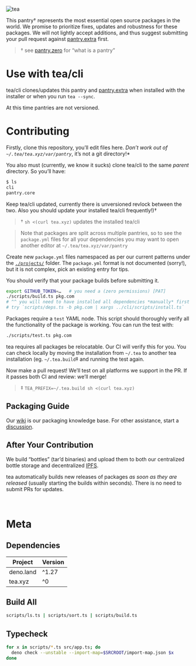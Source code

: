 ![tea](https://tea.xyz/banner.png)

This pantry† represents the most essential open source packages in the world.
We promise to prioritize fixes, updates and robustness for these packages.
We will not lightly accept additions, and thus suggest submitting your pull
request against [pantry.extra] first.

> † see [pantry.zero] for “what is a pantry”

# Use with tea/cli

tea/cli clones/updates this pantry and [pantry.extra] when installed with the
installer or when you run `tea --sync`.

At this time pantries are not versioned.

# Contributing

Firstly, clone this repository, you’ll edit files here. *Don’t work out of
`~/.tea/tea.xyz/var/pantry`*, it’s not a git directory!*

You also must (currently, we know it sucks) clone tea/cli to the same *parent*
directory. So you’ll have:

```sh
$ ls
cli
pantry.core
```

Keep tea/cli updated, currently there is unversioned revlock between the two.
Also you should update your installed tea/cli frequently!)†

> † `sh <(curl tea.xyz)` updates the installed tea/cli

> Note that packages are split across multiple pantries, so to see the
> `package.yml` files for all your dependencies you may want to open another
> editor at `~/.tea/tea.xyz/var/pantry`

Create new `package.yml` files namespaced as per our current patterns under
the [`./projects/`] folder. The `package.yml` format is not documented
(sorry!), but it is not complex, pick an existing entry for tips.

You should verify that your package builds before submitting it.

```sh
export GITHUB_TOKEN=…   # you need a (zero permissions) [PAT]
./scripts/build.ts pkg.com
# ^^ you will need to have installed all dependencies *manually* first
# try `scripts/deps.ts -b pkg.com | xargs ../cli/scripts/install.ts`
```

Packages require a `test` YAML node. This script should thoroughly verify all
the functionality of the package is working. You can run the test with:

```sh
./scripts/test.ts pkg.com
```

tea requires all packages be relocatable. Our CI will verify this for you.
You can check locally by moving the installation from `~/.tea` to another tea
installation (eg. `~/.tea.build`‡ and running the test again.

Now make a pull request! We’ll test on all platforms we support in the PR. If
it passes both CI and review: we’ll merge!

> ‡ `TEA_PREFIX=~/.tea.build sh <(curl tea.xyz)`

## Packaging Guide

Our [wiki] is our packaging knowledge base.
For other assistance, start a [discussion].

## After Your Contribution

We build “bottles” (tar’d binaries) and upload them to both our centralized
bottle storage and decentralized [IPFS].

tea automatically builds new releases of packages *as soon as they are
released* (usually starting the builds within seconds). There is no need to
submit PRs for updates.

&nbsp;


# Meta
## Dependencies

|   Project   | Version |
|-------------|---------|
| deno.land   | ^1.27   |
| tea.xyz     | ^0      |

## Build All

```sh
scripts/ls.ts | scripts/sort.ts | scripts/build.ts
```

## Typecheck

```sh
for x in scripts/*.ts src/app.ts; do
  deno check --unstable --import-map=$SRCROOT/import-map.json $x
done
```

[pantry.zero]: ../../../pantry.zero
[pantry.extra]: ../../../pantry.extra
[`./projects/`]: ./projects
[IPFS]: https://ipfs.tech
[PAT]: https://docs.github.com/en/authentication/keeping-your-account-and-data-secure/creating-a-personal-access-token
[wiki]: ../../../pantry.zero/wiki
[discussion]: https://github.com/orgs/teaxyz/discussions

